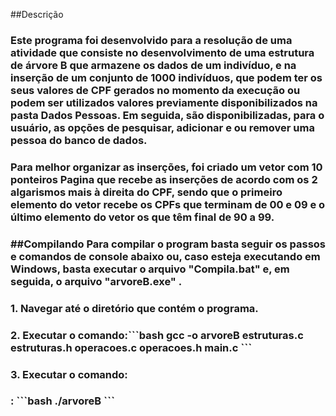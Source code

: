 ##Descrição
<h3>Este programa foi desenvolvido para a resolução de uma atividade que
consiste no desenvolvimento de uma estrutura de árvore B que armazene os 
dados de um indivíduo, e na inserção de um conjunto de 1000 indivíduos, 
que podem ter os seus valores de CPF gerados no momento da execução ou 
podem ser utilizados valores previamente disponibilizados na pasta Dados 
Pessoas. Em seguida, são disponibilizadas, para o usuário, as opções de
pesquisar, adicionar e ou remover uma pessoa do banco de dados.<h3>
<h3>Para melhor organizar as inserções, foi criado um vetor com 10 ponteiros 
Pagina que recebe as inserções de acordo com os 2 algarismos mais à direita 
do CPF, sendo que o primeiro elemento do vetor recebe os CPFs que terminam 
de 00 e 09 e o último elemento do vetor os que têm final de 90 a 99.<h3>
  
##Compilando
Para compilar o program basta seguir os passos e comandos de console abaixo ou,
caso esteja executando em Windows, basta executar o arquivo "Compila.bat" e,
em seguida, o arquivo "arvoreB.exe" .
  
  <h3>1. Navegar até o diretório que contém o programa.<h3>
  <h3>2. Executar o comando:```bash gcc -o arvoreB estruturas.c estruturas.h operacoes.c operacoes.h main.c ```
  <h3>3. Executar o comando: <h3>: ```bash ./arvoreB ```

  
